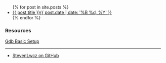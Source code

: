 <ul>
  {% for post in site.posts %}
  <li>
      <a href="{{ post.url }}">{{ post.title }}{{ post.date | date: '%B %d, %Y' }}</a>
  </li>
 {% endfor %}
</ul>

### Resources
[Gdb Basic Setup](https://github.com/StevenLwcz/gdb-python/wiki/Gdb-Basic-Setup)

*** 
<ul>
<li><a href="{{ site.github_url }}{{ site.github_username }}">StevenLwcz on GitHub</a></li>
</ul>

